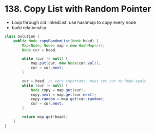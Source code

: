# 138. Copy List with Random Pointer

- Loop through old linkedList, use hashmap to copy every node
- build relationship

```java
class Solution {
    public Node copyRandomList(Node head) {
        Map<Node, Node> map = new HashMap<>();
        Node cur = head;

        while (cur != null) {
            map.put(cur, new Node(cur.val));
            cur = cur.next;
        }

        cur = head; // very important, must set cur to head again
        while (cur != null) {
            Node copy = map.get(cur);
            copy.next = map.get(cur.next);
            copy.random = map.get(cur.random);
            cur = cur.next;
        }

        return map.get(head);
    }
}
```